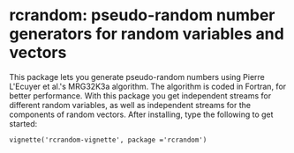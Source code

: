 # rcrandom: pseudo-random number generators for random variables and vectors

This package lets you generate pseudo-random numbers using Pierre L'Ecuyer et al.'s MRG32K3a algorithm. The algorithm is coded in Fortran, for better performance. With this package you get independent streams for different random variables, as well as independent streams for the components of random vectors. After installing, type the following to get started: 

`vignette('rcrandom-vignette', package ='rcrandom')`
